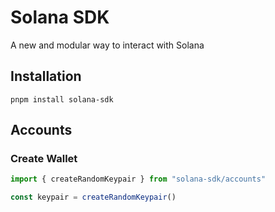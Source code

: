 # Solana SDK

A new and modular way to interact with Solana

## Installation

```shell
pnpm install solana-sdk
```

## Accounts

### Create Wallet

```typescript
import { createRandomKeypair } from "solana-sdk/accounts"

const keypair = createRandomKeypair()
```
